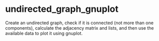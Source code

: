 # undirected_graph_gnuplot
Create an undirected graph, check if it is connected (not more than one components), calculate the adjacency matrix and lists, and then use the available data to plot it using gnuplot.
